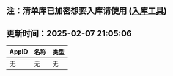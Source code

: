 ## 注：清单库已加密想要入库请使用 ([入库工具](https://github.com/BlankTMing/ManifestAutoUpdate/releases))

## 更新时间：2025-02-07 21:05:06
| AppID | 名称 | 类型  |
| :-------------------- | :----------------------------- | :----------- |
| 无 | 无 | 无 |
